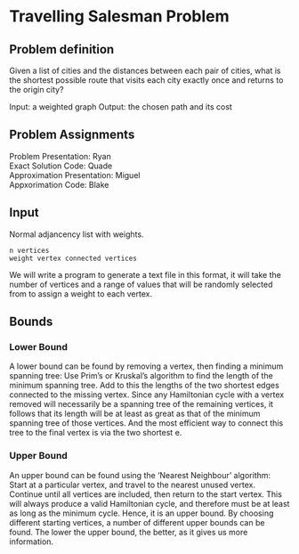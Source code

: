 # Travelling Salesman Problem

## Problem definition
Given a list of cities and the distances between each pair of cities, what is the shortest possible route that visits each city exactly once and returns to the origin city?

Input: a weighted graph
Output: the chosen path and its cost

## Problem Assignments
Problem Presentation: Ryan  
Exact Solution Code: Quade  
Approximation Presentation: Miguel  
Appxorimation Code: Blake  

## Input
Normal adjancency list with weights.

```
n vertices
weight vertex connected vertices
```

We will write a program to generate a text file in this format, it will take the number of vertices and a range of values that will be randomly selected from to assign a weight to each vertex.

## Bounds
### Lower Bound
A lower bound can be found by removing a vertex, then finding a minimum spanning tree: Use Prim’s or Kruskal’s algorithm to find the length of the minimum spanning tree. Add to this the lengths of the two shortest edges connected to the missing vertex. Since any Hamiltonian cycle with a vertex removed will necessarily be a spanning tree of the remaining vertices, it follows that its length will be at least as great as that of the minimum spanning tree of those vertices. And the most efficient way to connect this tree to the final vertex is via the two shortest e.

### Upper Bound
An upper bound can be found using the ‘Nearest Neighbour’ algorithm: Start at a particular vertex, and travel to the nearest unused vertex. Continue until all vertices are included, then return to the start vertex. This will always produce a valid Hamiltonian cycle, and therefore must be at least as long as the minimum cycle. Hence, it is an upper bound. By choosing different starting vertices, a number of different upper bounds can be found. The lower the upper bound, the better, as it gives us more information.
